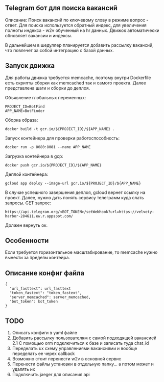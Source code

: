 ## Telegram бот для поиска вакансий
Описание: Поиск вакансий по ключевому слову в режиме вопрос - ответ. Для поиска используется обратный индекс, 
для увеличения полноты индекса - w2v обученный на hr данных. Движок автоматически обновляет вакансии и индексы.

В дальнейшем в шедуллер планируется добавить рассылку вакансий, что повлечет за собой интеграцию с базой данных.

## Запуск движка

Для работы движка требуется memcache, поэтому внутри Dockerfile есть скрипты сборки как memcached так и самого проекта.
Далее представлена шаги и сборки до деплоя.

Объявление глобальных переменных:
```
PROJECT_ID=BotFind
APP_NAME=BotFinder
```
Сборка образа:
```
docker build -t gcr.io/${PROJECT_ID}/${APP_NAME} .
```
Запуск контейнера для проверки работоспособность:
```
docker run -p 8080:8081 --name APP_NAME
```
Загрузка контейнера в gcp:
```
docker push gcr.io/${PROJECT_ID}/${APP_NAME}
```
Деплой контейнера:
```
gcloud app deploy --image-url gcr.io/${PROJECT_ID}/${APP_NAME}
```
В случае успешного завершения деплоя, gcloud вернет ссылку на проект. Далее, нужно дать понять сервису
телеграмм куда слать запросы. GET запрос:
```
https://api.telegram.org/<BOT_TOKEN>/setWebhook?url=https://velvety-harbor-284611.ew.r.appspot.com/
```
Должен вернуть ок.


## Особенности

Если требуется горизонтальное масштабирование, то memcache нужно вынести за пределы контейра.

## Описание конфиг файла

```
{
  "url_fasttext": url_fasttext
  "token_fastext": "token_fastext",
  "server_memcached": server_memcached,
  "bot_token": bot_token
}
```


## TODO

1. Описать  конфиги в yaml файле
2. Добавить рассылку пользователям с самой подходящей вакансией
2.1 C помощью orm подключиться к базе и записать туда chat_id
3. Переделать ux схему управлениями вакансиями и вообще переделать ее черех callback
4. Возможно стоит перенести w2v в основной сервис
5. Перенести файлы установки в отдельную папку... а потом может и удалять их
6. Подключить jaeger для описания api


